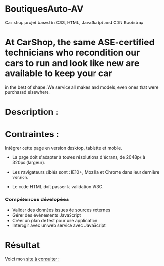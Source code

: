 # BoutiquesAuto-AV
Car shop projet based in CSS, HTML, JavaScript and CDN Bootstrap

# At CarShop, the same ASE-certified technicians who recondition our cars to run and look like new are available to keep your car 
in the best of shape. We service all makes and models, even ones that were purchased elsewhere.


# Description : 

# Contraintes :

Intégrer cette page en version desktop, tablette et mobile.

- La page doit s'adapter à toutes résolutions d'écrans, de 2048px à 320px (largeur).

- Les navigateurs ciblés sont : IE10+, Mozilla et Chrome dans leur dernière version.

- Le code HTML doit passer la validation W3C.


### Compétences dévelopées

* Valider des données issues de sources externes
* Gérer des événements JavaScript
* Créer un plan de test pour une application
* Interagir avec un web service avec JavaScript

# Résultat

Voici mon [site à consulter :](https://av-code80.github.io/Agence-web-Fidesio/)
